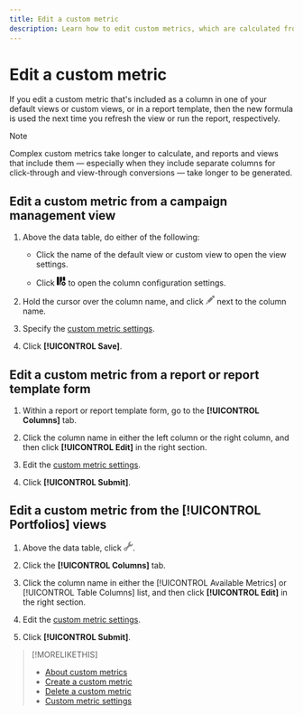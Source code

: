 ```yaml
---
title: Edit a custom metric
description: Learn how to edit custom metrics, which are calculated from standard metrics. 
---
```

# Edit a custom metric

If you edit a custom metric that's included as a column in one of your default views or custom views, or in a report template, then the new formula is used the next time you refresh the view or run the report, respectively.

>[!NOTE]
>
>Complex custom metrics take longer to calculate, and reports and views that include them &mdash; especially when they include separate columns for click-through and view-through conversions &mdash; take longer to be generated.

## Edit a custom metric from a campaign management view

1. Above the data table, do either of the following:

   * Click the name of the default view or custom view to open the view settings.
   
   * Click ![Custom Columns](/help/search-social-commerce/assets/custom-columns.png "Custom Columns") to open the column configuration settings.

1. Hold the cursor over the column name, and click ![Edit](/help/search-social-commerce/assets/edit.png "Edit") next to the column name.

1. Specify the [custom metric settings](custom-metric-settings.md).

1. Click **[!UICONTROL Save]**.

## Edit a custom metric from a report or report template form

1. Within a report or report template form, go to the **[!UICONTROL Columns]** tab.

1. Click the column name in either the left column or the right column, and then click **[!UICONTROL Edit]** in the right section.

1. Edit the [custom metric settings](custom-metric-settings.md).

1. Click **[!UICONTROL Submit]**.

## Edit a custom metric from the [!UICONTROL Portfolios] views

1. Above the data table, click ![Edit Selected View](/help/search-social-commerce/assets/view-settings.png "Edit Selected View").

1. Click the **[!UICONTROL Columns]** tab.
   
1. Click the column name in either the [!UICONTROL Available Metrics] or [!UICONTROL Table Columns] list, and then click **[!UICONTROL Edit]** in the right section.

1. Edit the [custom metric settings](custom-metric-settings.md).

1. Click **[!UICONTROL Submit]**.

>[!MORELIKETHIS]
>
>* [About custom metrics](custom-metric-about.md)
>* [Create a custom metric](custom-metric-create.md)
>* [Delete a custom metric](custom-metric-delete.md)
>* [Custom metric settings](custom-metric-settings.md)
